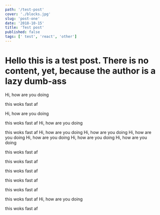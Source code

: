 ```yaml
---
path: '/test-post'
cover: './blocks.jpg'
slug: 'post-one'
date: '2018-10-15'
title: 'Test post'
published: false
tags: [' test', 'react', 'other']
---
```


# Hello this is a test post. There is no content, yet, because the author is a lazy dumb-ass

Hi, how are you doing

this woks fast af

Hi, how are you doing

this woks fast af
Hi, how are you doing

this woks fast af
Hi, how are you doing
Hi, how are you doing
Hi, how are you doing
Hi, how are you doing
Hi, how are you doing
Hi, how are you doing

this woks fast af

this woks fast af

this woks fast af

this woks fast af

this woks fast af

this woks fast af
Hi, how are you doing

this woks fast af
